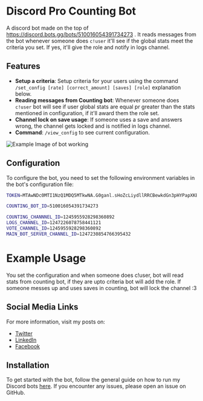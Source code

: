 # Discord Pro Counting Bot

A discord bot made on the top of https://discord.bots.gg/bots/510016054391734273 . It reads messages from the bot whenever someone does `c!user` it'll see if the global stats meet the criteria you set. If yes, it'll give the role and notify in logs channel.

## Features

- **Setup a criteria**: Setup criteria for your users using the command `/set_config [rate] [correct_amount] [saves] [role]` explanation below.
- **Reading messages from Counting bot**: Whenever someone does `c!user` bot will see if user global stats are equal pr greater than the stats mentioned in configuration, if it'll award them the role set.
- **Channel lock on save usage**: If someone uses a save and answers wrong, the channel gets locked and is notified in logs channel.
- **Command**: `/view_config` to see current configuration.

![Example Image of bot working](https://github.com/bilal-the-dev/Pro-Counting-Discord-bot/blob/main/Screenshot%202024-06-04%20000225.png)

## Configuration

To configure the bot, you need to set the following environment variables in the bot's configuration file:

```bash
TOKEN=MTAwNDc0MTI1NzQ1MDQ5MTkwNA.G0ganl.sHoZcLiydllRRCBewkdGn3pHYPapXKB_DAjRg8

COUNTING_BOT_ID=510016054391734273

COUNTING_CHANNNEL_ID=1245955928298360892
LOGS_CHANNEL_ID=1247226078758441121
VOTE_CHANNEL_ID=1245955928298360892
MAIN_BOT_SERVER_CHANNEL_ID=1247230854766395432

```

# Example Usage

You set the configuration and when someone does c!user, bot will read stats from counting bot, if they are upto criteria bot will add the role. If someone messes up and uses saves in counting, bot will lock the channel :3

## Social Media Links

For more information, visit my posts on:

- [Twitter](https://twitter.com/bilal_the_dev/status/1768520539155427707)
- [LinkedIn](https://www.linkedin.com/feed/update/urn:li:share:7174285804301651968/)
- [Facebook](https://www.facebook.com/permalink.php?story_fbid=pfbid02mXhoPTEx5YKmfP7Rzrnc2UbN12bufduivhfZSwm3Bp2A68gN3fKsDDpanCw3hL3Ul&id=61556182875591&__cft__[0]=AZXUVu8H3vFm8-mKrqog67-gftIXT58S3ewE0NZ0to1UuNNz7gmxc26Af8y_IaQYQVcxkORN1NFp0tRndFczCW55M7hv7gp5YWWIJKX9OZK_Ww&__tn__=%2CO%2CP-R)

## Installation

To get started with the bot, follow the general guide on how to run my Discord bots [here](https://github.com/bilal-the-dev/How-to-run-my-discord-bots). If you encounter any issues, please open an issue on GitHub.
